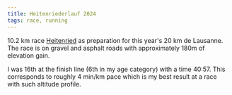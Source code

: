```yaml
---
title: Heitenriederlauf 2024
tags: race, running
---
```


10.2 km race [Heitenried](https://en.wikipedia.org/wiki/Heitenried) as preparation for this year's 20 km de Lausanne.  The race is on gravel and asphalt roads with approximately 180m of elevation gain.

I was 16th at the finish line (6th in my age category) with a time 40:57. This corresponds to roughly 4 min/km pace which is my best result at a race with such altitude profile.
